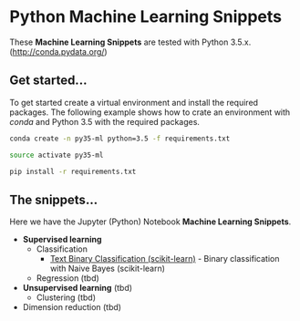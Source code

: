 # Python Machine Learning Snippets
These __Machine Learning Snippets__ are tested with Python 3.5.x. (http://conda.pydata.org/)

## Get started...
To get started create a virtual environment and install the required packages. 
The following example shows how to crate an environment with _conda_ and Python 3.5 with
the required packages.

```bash
conda create -n py35-ml python=3.5 -f requirements.txt

source activate py35-ml

pip install -r requirements.txt
``` 

## The snippets...
Here we have the Jupyter (Python) Notebook __Machine Learning Snippets__.

- __Supervised learning__
    - Classification
        - [Text Binary Classification (scikit-learn)](supervised/text_binary_classification) - Binary classification with Naive Bayes (scikit-learn)
    - Regression (tbd)
- __Unsupervised learning__ (tbd)
    - Clustering (tbd)
- Dimension reduction (tbd)